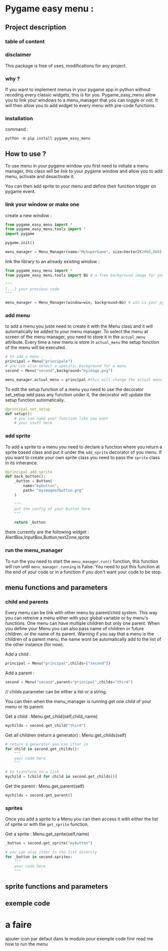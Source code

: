 # Pygame easy menu :

## Project description

### table of content

### disclaimer
This package is free of uses, modifications for any project.

### why ?
If you want to implement menus in your pygame app in python without recoding every classic widgets, this is for you. Pygame_easy_menu allow you to link your windows to a menu_manager that you can toggle or not. It will then allow you to add widget to every menu with pre-code functions.

### installation

command :
```
python -m pip install pygame_easy_menu
```

## How to use ?

To use menu in your pygame window you first need to initiate a menu manager, this class will be link to your pygame window and allow you to add menu, activate and desactivate it.

You can then add sprite to your menu and define their function trigger on pygame event.

### link your window or make one

create a new window : 
```python
from pygame_easy_menu import *
from pygame_easy_menu.tools import *
import pygame

pygame.init()

menu_manager = Menu_Manager(name="MySuperGame", size=Vector2(1000,800), background=BG)
```

link the library to an already existing window :
```python
from pygame_easy_menu import *
from pygame_easy_menu.tools import BG # a free background image for your tests

"""
[...] your previous code
"""

menu_manager = Menu_Manager(window=win, background=BG) # win is your pygame window
```

### add menu

to add a menu you juste need to create it with the Menu class and it will automatically be added to your menu manager. To select the menu at screen of the menu manager, you need to store it in the ``actual_menu`` attribute. Every time a new menu is store in ``actual_menu`` the setup fonction of the menu will be executed.

```python
# to add a menu :
principal = Menu("principale")
# you can also select a specific background for a menu
second = Menu("second",background="myimage.png")

menu_manager.actual_menu = principal #this will change the actual menu of your game, if your menu manager is running this attribute can't be empty.
```

To edit the setup function of a menu you need to use the decorator set_setup add pass any function under it, the decorator will update the setup function automatically.
```python
@principal.set_setup
def setup():
    # you can name your function like you want
    # your stuff here
```

### add sprite
To add a sprite to a menu you need to declare a function where you return a sprite based class and put it under the ``add_sprite`` decorator of you menu. If you want to create your own sprite class you need to pass the ``sprite`` class in its inherance.

```python
@principal.add_sprite
def back_button():
    _button = Button(
        name="mybutton",
        path= "myimageofbutton.png"  
    )

    """
    put the config of your button here
    """

    return _button
```

there currently are the following widget : AlertBox,InputBox,Button,textZone,sprite

### run the menu_manager
To run the you need to start the ``menu_manager.run()`` function, this function will run until ``menu_manager.running`` is False. You need to put this function at the end of your code or in a function if you don't want your code to be stop.

## menu functions and parameters

### child and parents

Every menu can be link with other menu by parent/child system. This way you can retreive a menu either with your global variable or by menu's functions.
One menu can have multiple children but only one parent. When you define your Menu you can also pass name of children or future children, or the name of its parent. Warning if you say that a menu is the children of a parent menu, the name wont be automatically add to the list of the other instance (for now).

Add a child :
```python
principal = Menu("principal",childs=["second"])
```

Add a parent :
```python
second = Menu("second",parent="principal",childs="third")
```
// childs parameter can be either a list or a string.


You can then when the menu_manager is running get one child of your menu or its parent.

Get a child : Menu.get_child(self,child_name)
```python
mychilds = second.get_child("third")
```

Get all children (return a generator) : Menu.get_childs(self)
```python
# return a generator you can itter in
for child in second.get_childs():
    """
    your code here
    """

# to transform to a list
mychild = [child for child in second.get_childs()]
```

Get the parent : Menu.get_parent(self)
```python
mychilds = second.get_parent()
```

### sprites

Once you add a sprite to a Menu you can then access it with either the list of sprite or with the ``get_sprite`` function.

Get a sprite : Menu.get_sprite(self,name)
```python
_button = second.get_sprite("mybutton")

# you can also itter in the list directly
for _button in second.sprites:
    """
    your code here
    """
```

## sprite functions and parameters

## exemple code


# a faire

ajouter icon par défaut dans le module pour exemple code
finir read me
how to run the menu